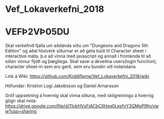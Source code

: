 # Vef_Lokaverkefni_2018

# VEFÞ2VÞ05DU

Skal verkefnið fjalla um aðdánda síðu um "Dungeons and Dragons 5th Edition" og aðal hlutverk síðurnar er að geta búið til Character sheet í interactive máta, þ.e að vinna með javascript og annað í frontenda til að síðan vinnur fljótt og þægilega. Skal save-a ákveðna users(login function), character sheet-in sem eru gerð, sem eru bundin við notendana

Link á Wiki: https://github.com/Kiddiflame/Vef_Lokaverkefni_2018/wiki

Höfundar: Kristinn Logi Jakobsson og Daníel Arnarsson

Gróf uppsetning á hvernig skal vinna síðuna, með skilgreiningu á hvernig gögn skal nota: https://drive.google.com/file/d/11ckHVxFiACbClIHxq0LezfvY3QMgP9fn/view?usp=sharing
